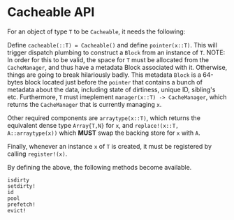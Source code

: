 # Cacheable API

For an object of type `T` to be `Cacheable`, it needs the following:

Define `cacheable(::T) = Cacheable()` and define `pointer(x::T)`.
This will trigger dispatch plumbing to construct a `Block` from an instance of `T`.
NOTE: In order for this to be valid, the space for `T` must be allocated from the `CacheManager`, and thus have a metadata Block associated with it.
Otherwise, things are going to break hilariously badly.
This metadata `Block` is a 64-bytes block located just before the `pointer` that contains a bunch of metadata about the data, including state of dirtiness, unique ID, sibling's etc.
Furthermore, `T` must imeplement `manager(x::T) -> CacheManager`, which returns the `CacheManager` that is currently managing `x`.

Other required components are `arraytype(x::T)`, which returns the equivalent dense type `Array{T,N}` for `x`, and `replace!(x::T, A::arraytype(x))` which **MUST** swap the backing store for
`x` with `A`.

Finally, whenever an instance `x` of `T` is created, it must be registered by calling `register!(x)`.

By defining the above, the following methods become available.
```
isdirty
setdirty!
id
pool
prefetch!
evict!
```
